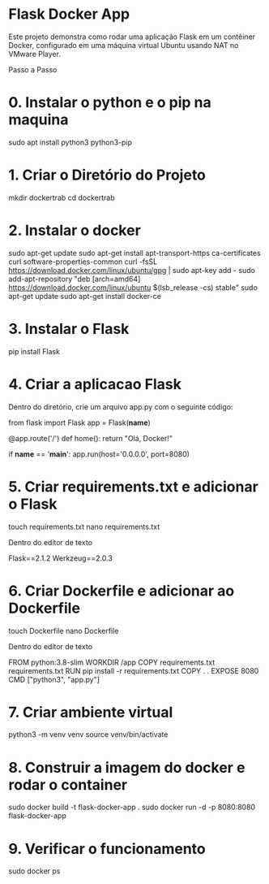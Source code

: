 
# Flask Docker App

Este projeto demonstra como rodar uma aplicação Flask em um contêiner Docker, configurado em uma máquina virtual Ubuntu usando NAT no VMware Player.

Passo a Passo

# 0. Instalar o python e o pip na maquina

sudo apt install python3 python3-pip

# 1. Criar o Diretório do Projeto

mkdir dockertrab
cd dockertrab

# 2. Instalar o docker

sudo apt-get update
sudo apt-get install apt-transport-https ca-certificates curl software-properties-common
curl -fsSL https://download.docker.com/linux/ubuntu/gpg | sudo apt-key add -
sudo add-apt-repository "deb [arch=amd64] https://download.docker.com/linux/ubuntu $(lsb_release -cs) stable"
sudo apt-get update
sudo apt-get install docker-ce

# 3. Instalar o Flask

pip install Flask

# 4. Criar a aplicacao Flask

Dentro do diretório, crie um arquivo app.py com o seguinte código:

from flask import Flask
app = Flask(__name__)

@app.route('/')
def home():
    return "Olá, Docker!"

if __name__ == '__main__':
    app.run(host='0.0.0.0', port=8080)

# 5. Criar requirements.txt e adicionar o Flask

touch requirements.txt
nano requirements.txt

Dentro do editor de texto

Flask==2.1.2
Werkzeug==2.0.3

# 6. Criar Dockerfile e adicionar ao Dockerfile

touch Dockerfile
nano Dockerfile

Dentro do editor de texto

FROM python:3.8-slim
WORKDIR /app
COPY requirements.txt requirements.txt
RUN pip install -r requirements.txt
COPY . .
EXPOSE 8080
CMD ["python3", "app.py"]

# 7. Criar ambiente virtual

python3 -m venv venv
source venv/bin/activate

# 8. Construir a imagem do docker e rodar o container

sudo docker build -t flask-docker-app .
sudo docker run -d -p 8080:8080 flask-docker-app

# 9. Verificar o funcionamento

sudo docker ps

